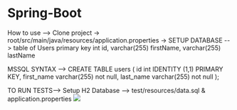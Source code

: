 # Spring-Boot
How to use --> Clone project -> root/src/main/java/resources/application.properties -> SETUP DATABASE -->
table of Users
primary key int id,
varchar(255) firstName,
varchar(255) lastName


MSSQL SYNTAX -->
                CREATE TABLE users (
                    id int IDENTITY (1,1) PRIMARY KEY,
                    first_name varchar(255) not null,
                    last_name varchar(255) not null
                );

TO RUN TESTS-->
Setup H2 Database -->
test/resources/data.sql & application.properties
![](https://i.pinimg.com/564x/78/a4/83/78a48347330a540794acb5bec0bb6ad4.jpg)
